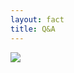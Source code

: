```yaml
---
layout: fact
title: Q&A
---
```


<div class="flex">
  <img class="m-auto" src="https://media.giphy.com/media/v1.Y2lkPTc5MGI3NjExY2o2M3d1a2pwanJrODBsMjRuNGV3NGlxNWx2eGljbHpocjVmZnB1YyZlcD12MV9pbnRlcm5hbF9naWZfYnlfaWQmY3Q9Zw/xUOxfjsW9fWPqEWouI/giphy.gif" >
</div>
